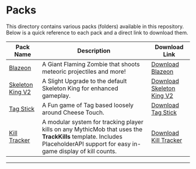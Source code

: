 # Packs

This directory contains various packs (folders) available in this repository. Below is a quick reference to each pack and a direct link to download them.

| Pack Name                                          | Description                                                               | Download Link                                                                                                                       |
|----------------------------------------------------|---------------------------------------------------------------------------|-------------------------------------------------------------------------------------------------------------------------------------|
| [Blazeon](https://github.com/SkyKiller6363/Skys-Mobs/tree/main/Packs/Blazeon) | A Giant Flaming Zombie that shoots meteoric projectiles and more! | [Download Blazeon](https://downgit.github.io/#/home?url=https://github.com/SkyKiller6363/Skys-Mobs/new/main/Packs/Blazeon) |
| [Skeleton King V2](https://github.com/SkyKiller6363/Skys-Mobs/tree/main/Packs/SkeletonKingV2) | A Slight Upgrade to the default Skeleton King for enhanced gameplay. | [Download Skeleton King V2](https://downgit.github.io/#/home?url=https://github.com/SkyKiller6363/Skys-Mobs/tree/main/Packs/SkeletonKingV2) |
| [Tag Stick](https://github.com/SkyKiller6363/Skys-Mobs/tree/main/Packs/TagStick)           | A Fun game of Tag based loosely around Cheese Touch. | [Download Tag Stick](https://downgit.github.io/#/home?url=https://github.com/SkyKiller6363/Skys-Mobs/tree/main/Packs/TagStick) |
| [Kill Tracker](https://github.com/SkyKiller6363/Skys-Mobs/tree/main/Packs/KillTracker) | A modular system for tracking player kills on any MythicMob that uses the **TrackKills** template. Includes PlaceholderAPI support for easy in-game display of kill counts. | [Download Kill Tracker](https://downgit.github.io/#/home?url=https://github.com/SkyKiller6363/Skys-Mobs/tree/main/Packs/KillTracker) |

---
